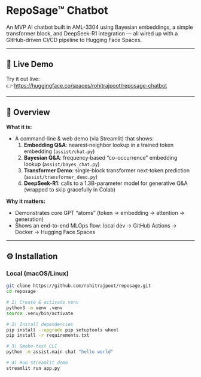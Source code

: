 # RepoSage™ Chatbot

An MVP AI chatbot built in AML-3304 using Bayesian embeddings, a simple transformer block, and DeepSeek-R1 integration — all wired up with a GitHub-driven CI/CD pipeline to Hugging Face Spaces.

---

## 🚀 Live Demo

Try it out live:  
👉 https://huggingface.co/spaces/rohitrajpoot/reposage-chatbot

---

## 📖 Overview

**What it is:**  
- A command-line & web demo (via Streamlit) that shows:
  1. **Embedding Q&A**: nearest‐neighbor lookup in a trained token embedding (`assist/chat.py`)  
  2. **Bayesian Q&A**: frequency‐based “co-occurrence” embedding lookup (`assist/bayes_chat.py`)  
  3. **Transformer Demo**: single‐block transformer next‐token prediction (`assist/transformer_demo.py`)  
  4. **DeepSeek-R1**: calls to a 1.3B-parameter model for generative Q&A (wrapped to skip gracefully in Colab)  

**Why it matters:**  
- Demonstrates core GPT “atoms” (token → embedding → attention → generation)  
- Shows an end-to-end MLOps flow: local dev → GitHub Actions → Docker → Hugging Face Spaces

---

## ⚙️ Installation

### Local (macOS/Linux)

```bash
git clone https://github.com/rohitrajpoot/reposage.git
cd reposage

# 1) Create & activate venv
python3 -m venv .venv
source .venv/bin/activate

# 2) Install dependencies
pip install --upgrade pip setuptools wheel
pip install -r requirements.txt

# 3) Smoke-test CLI
python -m assist.main chat "hello world"

# 4) Run Streamlit demo
streamlit run app.py
